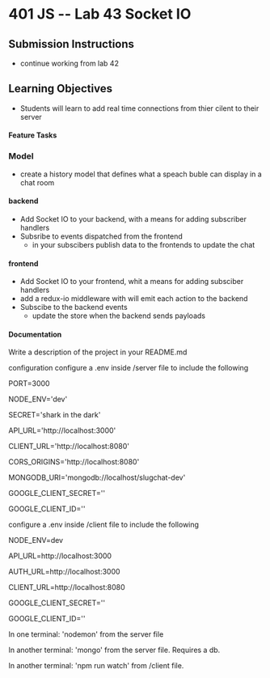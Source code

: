 401 JS --  Lab 43 Socket IO
===

## Submission Instructions
* continue working from lab 42
  
## Learning Objectives  
* Students will learn to add real time connections from thier cilent to their server

#### Feature Tasks  
### Model 
* create a history model that defines what a speach buble can display in a chat room

#### backend
* Add Socket IO to your backend, with a means for adding subscriber handlers 
* Subsribe to events dispatched from the frontend
  * in your subscibers publish data to the frontends to update the chat

#### frontend 
* Add Socket IO to your frontend, whit a means for adding subsciber handlers
* add a redux-io middleware with will emit each action to the backend
* Subscibe to the backend events
  * update the store when the backend sends payloads

####  Documentation  
Write a description of the project in your README.md

configuration
configure a .env inside /server file to include the following

PORT=3000

NODE_ENV='dev'

SECRET='shark in the dark'

API_URL='http://localhost:3000'

CLIENT_URL='http://localhost:8080'

CORS_ORIGINS='http://localhost:8080'

MONGODB_URI='mongodb://localhost/slugchat-dev'

GOOGLE_CLIENT_SECRET=''

GOOGLE_CLIENT_ID=''

configure a .env inside /client file to include the following

NODE_ENV=dev

API_URL=http://localhost:3000

AUTH_URL=http://localhost:3000

CLIENT_URL=http://localhost:8080

GOOGLE_CLIENT_SECRET=''

GOOGLE_CLIENT_ID=''

In one terminal: 'nodemon' from the server file

In another terminal: 'mongo' from the server file.  Requires a db.

In another terminal: 'npm run watch' from /client file.


